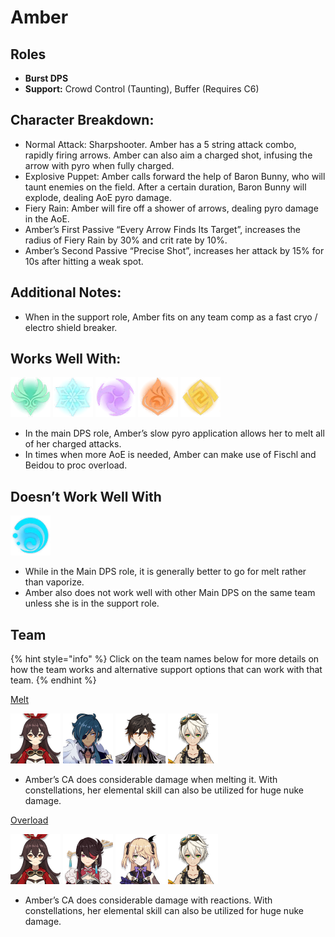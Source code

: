 # Amber

## Roles

* **Burst DPS**
* **Support:** Crowd Control \(Taunting\), Buffer \(Requires C6\)

## Character Breakdown: 

* Normal Attack: Sharpshooter. Amber has a 5 string attack combo, rapidly firing arrows. Amber can also aim a charged shot, infusing the arrow with pyro when fully charged.
* Explosive Puppet: Amber calls forward the help of Baron Bunny, who will taunt enemies on the field. After a certain duration, Baron Bunny will explode, dealing AoE pyro damage.
* Fiery Rain: Amber will fire off a shower of arrows, dealing pyro damage in the AoE.
* Amber’s First Passive “Every Arrow Finds Its Target”, increases the radius of Fiery Rain by 30% and crit rate by 10%.
* Amber’s Second Passive “Precise Shot”, increases her attack by 15% for 10s after hitting a weak spot.

## Additional Notes:

* When in the support role, Amber fits on any team comp as a fast cryo / electro shield breaker.

## Works Well With:

![](../../.gitbook/assets/element_anemo.webp) ![](../../.gitbook/assets/element_cryo.webp) ![](../../.gitbook/assets/element_electro.webp) ![](../../.gitbook/assets/element_pyro.webp) ![](../../.gitbook/assets/element_geo.webp) 

* In the main DPS role, Amber’s slow pyro application allows her to melt all of her charged attacks. 
* In times when more AoE is needed, Amber can make use of Fischl and Beidou to proc overload.

## Doesn’t Work Well With

![](../../.gitbook/assets/element_hydro.webp) 

* While in the Main DPS role, it is generally better to go for melt rather than vaporize.
* Amber also does not work well with other Main DPS on the same team unless she is in the support role.

## Team 

{% hint style="info" %}
Click on the team names below for more details on how the team works and alternative support options that can work with that team.
{% endhint %}

[Melt](../../teams/melt.md)

![](../../.gitbook/assets/ui_avataricon_amber.png) ![](../../.gitbook/assets/ui_avataricon_kaeya.png) ![](../../.gitbook/assets/ui_avataricon_zhongli.png) ![](../../.gitbook/assets/ui_avataricon_bennett.png)   


* Amber’s CA does considerable damage when melting it. With constellations, her elemental skill can also be utilized for huge nuke damage. 

[Overload](../../teams/overload.md)

![](../../.gitbook/assets/ui_avataricon_amber.png) ![](../../.gitbook/assets/ui_avataricon_beidou.png) ![](../../.gitbook/assets/ui_avataricon_fischl.png) ![](../../.gitbook/assets/ui_avataricon_bennett.png)   


* Amber’s CA does considerable damage with reactions. With constellations, her elemental skill can also be utilized for huge nuke damage. 

  


